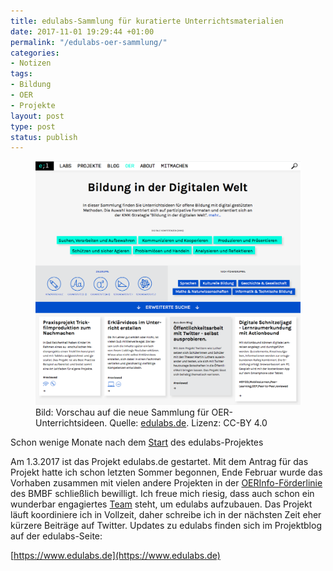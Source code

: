 ```yaml
---
title: edulabs-Sammlung für kuratierte Unterrichtsmaterialien
date: 2017-11-01 19:29:44 +01:00
permalink: "/edulabs-oer-sammlung/"
categories:
- Notizen
tags:
- Bildung
- OER
- Projekte
layout: post
type: post
status: publish
---
```


<figure>
    <img src="/assets/img/2017/11/2017_OER-Filter_preview.png" />
    <figcaption>
    Bild: Vorschau auf die neue Sammlung für OER-Unterrichtsideen. Quelle: <a href="https://edulabs.de/blog/plattform-fuer-kuratierte-oer-bald-online">edulabs.de</a>. Lizenz: CC-BY 4.0
    </figcaption>
</figure>

Schon wenige Monate nach dem [Start](/edulabs-projektstart/) des edulabs-Projektes

Am 1.3.2017 ist das Projekt edulabs.de gestartet. Mit dem Antrag für das Projekt hatte ich schon letzten Sommer begonnen, Ende Februar wurde das Vorhaben zusammen mit vielen andere Projekten in der [OERInfo-Förderlinie](https://www.bmbf.de/foerderungen/bekanntmachung-1132.html) des BMBF schließlich bewilligt. Ich freue mich riesig, dass auch schon ein wunderbar engagiertes [Team](https://edulabs.de/about/) steht, um edulabs aufzubauen. Das Projekt läuft koordiniere ich in Vollzeit, daher schreibe ich in der nächsten Zeit eher kürzere Beiträge auf Twitter. Updates zu edulabs finden sich im Projektblog auf der edulabs-Seite:

[https://www.edulabs.de](https://www.edulabs.de)
